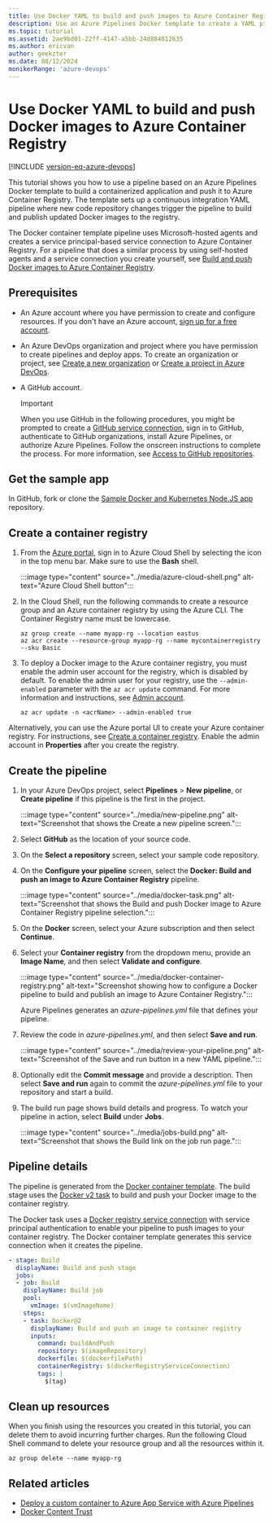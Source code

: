 ```yaml
---
title: Use Docker YAML to build and push images to Azure Container Registry
description: Use an Azure Pipelines Docker template to create a YAML pipeline that builds and pushes a Docker image to Azure Container Registry.
ms.topic: tutorial
ms.assetid: 2ae9bd01-22ff-4147-a5bb-24d884812635
ms.author: ericvan
author: geekzter
ms.date: 08/12/2024
monikerRange: 'azure-devops'
---
```

# Use Docker YAML to build and push Docker images to Azure Container Registry

[!INCLUDE [version-eq-azure-devops](../../../includes/version-eq-azure-devops.md)]

This tutorial shows you how to use a pipeline based on an Azure Pipelines Docker template to build a containerized application and push it to Azure Container Registry. The template sets up a continuous integration YAML pipeline where new code repository changes trigger the pipeline to build and publish updated Docker images to the registry.

The Docker container template pipeline uses Microsoft-hosted agents and creates a service principal-based service connection to Azure Container Registry. For a pipeline that does a similar process by using self-hosted agents and a service connection you create yourself, see [Build and push Docker images to Azure Container Registry](publish-to-acr.md).

## Prerequisites

- An Azure account where you have permission to create and configure resources. If you don't have an Azure account, [sign up for a free account](https://azure.microsoft.com/free/).
- An Azure DevOps organization and project where you have permission to create pipelines and deploy apps. To create an organization or project, see [Create a new organization](../../../organizations/accounts/create-organization.md) or [Create a project in Azure DevOps](../../../organizations/projects/create-project.md).
- A GitHub account.

  >[!IMPORTANT]
  >When you use GitHub in the following procedures, you might be prompted to create a [GitHub service connection](../../library/service-endpoints.md#github-service-connection), sign in to GitHub, authenticate to GitHub organizations, install Azure Pipelines, or authorize Azure Pipelines. Follow the onscreen instructions to complete the process. For more information, see [Access to GitHub repositories](../../repos/github.md#access-to-github-repositories).

## Get the sample app

In GitHub, fork or clone the [Sample Docker and Kubernetes Node.JS app](https://github.com/MicrosoftDocs/pipelines-javascript-docker) repository.

## Create a container registry

1. From the [Azure portal](https://portal.azure.com), sign in to Azure Cloud Shell by selecting the icon in the top menu bar. Make sure to use the **Bash** shell.

   :::image type="content" source="../media/azure-cloud-shell.png" alt-text="Azure Cloud Shell button":::

1. In the Cloud Shell, run the following commands to create a resource group and an Azure container registry by using the Azure CLI. The Container Registry name must be lowercase.

   ```azurecli
   az group create --name myapp-rg --location eastus
   az acr create --resource-group myapp-rg --name mycontainerregistry --sku Basic
   ```

1. To deploy a Docker image to the Azure container registry, you must enable the admin user account for the registry, which is disabled by default. To enable the admin user for your registry, use the `--admin-enabled` parameter with the `az acr update` command. For more information and instructions, see [Admin account](/azure/container-registry/container-registry-authentication#admin-account).

   ```azurecli
   az acr update -n <acrName> --admin-enabled true
   ```

Alternatively, you can use the Azure portal UI to create your Azure container registry. For instructions, see [Create a container registry](/azure/container-registry/container-registry-get-started-portal#create-a-container-registry). Enable the admin account in **Properties** after you create the registry.

## Create the pipeline

1. In your Azure DevOps project, select **Pipelines** > **New pipeline**, or **Create pipeline** if this pipeline is the first in the project.

   :::image type="content" source="../media/new-pipeline.png" alt-text="Screenshot that shows the Create a new pipeline screen.":::
   
1. Select **GitHub** as the location of your source code.
1. On the **Select a repository** screen, select your sample code repository.
1. On the **Configure your pipeline** screen, select the **Docker: Build and push an image to Azure Container Registry** pipeline.

   :::image type="content" source="../media/docker-task.png" alt-text="Screenshot that shows the Build and push Docker image to Azure Container Registry pipeline selection.":::

1. On the **Docker** screen, select your Azure subscription and then select **Continue**.
1. Select your **Container registry** from the dropdown menu, provide an **Image Name**, and then select **Validate and configure**.

   :::image type="content" source="../media/docker-container-registry.png" alt-text="Screenshot showing how to configure a Docker pipeline to build and publish an image to Azure Container Registry.":::

   Azure Pipelines generates an *azure-pipelines.yml* file that defines your pipeline.

1. Review the code in *azure-pipelines.yml*, and then select **Save and run**.

   :::image type="content" source="../media/review-your-pipeline.png" alt-text="Screenshot of the Save and run button in a new YAML pipeline.":::

1. Optionally edit the **Commit message** and provide a description. Then select **Save and run** again to commit the *azure-pipelines.yml* file to your repository and start a build.

1. The build run page shows build details and progress. To watch your pipeline in action, select **Build** under **Jobs**.

   :::image type="content" source="../media/jobs-build.png" alt-text="Screenshot that shows the Build link on the job run page.":::

## Pipeline details

The pipeline is generated from the [Docker container template](https://github.com/microsoft/azure-pipelines-yaml/blob/master/templates/docker-container.yml). The build stage uses the [Docker v2 task](/azure/devops/pipelines/tasks/reference/docker-v2) to build and push your Docker image to the container registry.

The Docker task uses a [Docker registry service connection](../../library/service-endpoints.md#docker-registry-service-connection) with service principal authentication to enable your pipeline to push images to your container registry. The Docker container template generates this service connection when it creates the pipeline.

```yaml
- stage: Build
  displayName: Build and push stage
  jobs:  
  - job: Build
    displayName: Build job
    pool:
      vmImage: $(vmImageName)
    steps:
    - task: Docker@2
      displayName: Build and push an image to container registry
      inputs:
        command: buildAndPush
        repository: $(imageRepository)
        dockerfile: $(dockerfilePath)
        containerRegistry: $(dockerRegistryServiceConnection)
        tags: |
          $(tag)
```

## Clean up resources

When you finish using the resources you created in this tutorial, you can delete them to avoid incurring further charges. Run the following Cloud Shell command to delete your resource group and all the resources within it.

```azurecli
az group delete --name myapp-rg
```

## Related articles

- [Deploy a custom container to Azure App Service with Azure Pipelines](../../apps/cd/deploy-docker-webapp.md)
- [Docker Content Trust](./content-trust.md)
